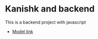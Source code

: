 # Kanishk and backend

This is a backend project with javascript
- [Model link](https://app.eraser.io/workspace/YtPqZ1VogxGy1jzIDkzj)